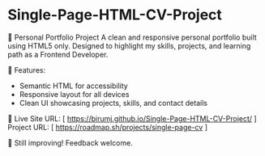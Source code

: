 # Single-Page-HTML-CV-Project

🎯 Personal Portfolio Project
A clean and responsive personal portfolio built using HTML5 only. Designed to highlight my skills, projects, and learning path as a Frontend Developer.

📌 Features:
- Semantic HTML for accessibility
- Responsive layout for all devices
- Clean UI showcasing projects, skills, and contact details

🚀 Live Site URL: [ https://birumj.github.io/Single-Page-HTML-CV-Project/ ] 
Project URL: [ https://roadmap.sh/projects/single-page-cv ]

🧠 Still improving! Feedback welcome.
